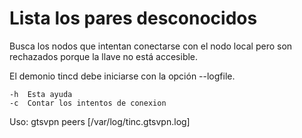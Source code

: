 # Lista los pares desconocidos

Busca los nodos que intentan conectarse con el nodo local pero son rechazados
porque la llave no está accesible.

El demonio tincd debe iniciarse con la opción --logfile.

    -h  Esta ayuda
    -c  Contar los intentos de conexion

Uso:
    gtsvpn peers [/var/log/tinc.gtsvpn.log]
